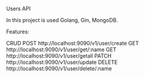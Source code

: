 Users API

In this project is used Golang, Gin, MongoDB.

Features:

CRUD
POST http://localhost:9090/v1/user/create
GET http://localhost:9090/v1/user/get/:name
GET http://localhost:9090/v1/user/getall
PATCH http://localhost:9090/v1/user/update
DELETE http://localhost:9090/v1/user/delete/:name
